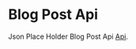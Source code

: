 # Blog Post Api

Json Place Holder Blog Post Api [Api](https://jsonplaceholder.typicode.com/posts).
